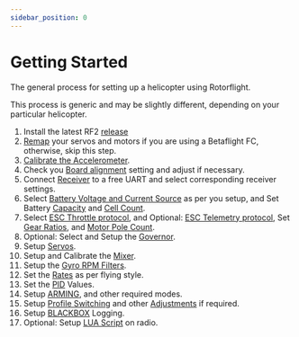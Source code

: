 ```yaml
---
sidebar_position: 0
---
```


# Getting Started

The general process for setting up a helicopter using Rotorflight.  

This process is generic and may be slightly different, depending on your particular helicopter.  

1. Install the latest RF2 [release](../Tutorial-Setup/Flashing-the-firmware.mdx#install-rotorflight-configurator)
2. [Remap](../Tutorial-Setup/Remapping.mdx) your servos and motors if you are using a Betaflight FC, otherwise, skip this step.
3. [Calibrate the Accelerometer](../../configurator/tabs/setup.md#calibrate-accelerometer).
4. Check you [Board alignment](../../configurator/tabs/configuration.md#board-and-sensor-alignment) setting and adjust if necessary.
5. Connect [Receiver](../../configurator/tabs/receiver.mdx) to a free UART and select corresponding receiver settings.
6. Select [Battery Voltage and Current Source](../../configurator/tabs/power.md#battery) as per you setup, and Set Battery [Capacity](../../configurator/tabs/power.md#capacity) and [Cell Count](../../configurator/tabs/power.md#cell-count).
7. Select [ESC Throttle protocol](../../configurator/tabs/motors.md#esc-throttle-protocol), and Optional: [ESC Telemetry protocol](../../configurator/tabs/motors.md#esc-telemetry-protocol), Set [Gear Ratios](../../configurator/tabs/motors.md#gear-ratio-configuration), and [Motor Pole Count](../../configurator/tabs/motors.md#motor-pole-count).
8. Optional: Select and Setup the [Governor](../Tutorial-Setup/Governor.md).
9. Setup [Servos](../Tutorial-Setup/setup-servos.mdx).
10. Setup and Calibrate the [Mixer](../Tutorial-Setup/setup-mixer.mdx).
11. Setup the [Gyro RPM Filters](../Tutorial-Setup/RPM-Filters.md#basic-rpm-filters-settings).
12. Set the [Rates](../../configurator/tabs/rates.md) as per flying style.
13. Set the [PID](../../configurator/tabs/profiles.md#pid-controller-gains) Values.
14. Setup [ARMING](../../configurator/tabs/modes.md#arm), and other required modes.
15. Setup [Profile Switching](../Tutorial-Setup/Profile-switching-example.md) and other [Adjustments](../../configurator/tabs/adjustments.md) if required.
16. Setup [BLACKBOX](../../configurator/tabs/blackbox.md#what-is-blackbox) Logging.
17. Optional: Setup [LUA Script](../Tutorial-Setup/Lua-Scripts.mdx#introduction) on radio.
